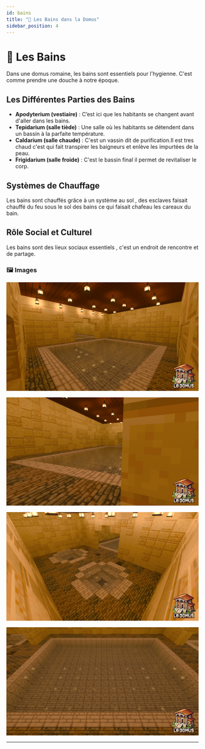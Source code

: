 ```yaml
---
id: bains
title: "🛁 Les Bains dans la Domus"
sidebar_position: 4
---
```


# 🛁 Les Bains

Dans une domus romaine, les bains sont essentiels pour l'hygienne. C'est comme prendre une douche à notre époque.


## Les Différentes Parties des Bains

- **Apodyterium (vestiaire)** : C’est ici que les habitants se changent avant d'aller dans les bains.
- **Tepidarium (salle tiède)** : Une salle où les habitants se détendent dans un bassin à la parfaite température.
- **Caldarium (salle chaude)** : C'est un vassin dit de purification.Il est tres chaud c'est qui fait transpirer les  baigneurs et enlève les impurtées de la peau.
- **Frigidarium (salle froide)** : C'est le bassin final il permet de revitaliser le corp.


## Systèmes de Chauffage

Les bains sont chauffés grâce à un système au sol , des esclaves faisait chauffé du feu sous le sol des bains  ce qui faisait chafeau les careaux du bain.

## Rôle Social et Culturel

Les bains sont des lieux sociaux essentiels , c'est un endroit de rencontre et de partage.

### 🖼️ Images
![12.png](images%2F12.png)

![23.png](images%2F23.png)

![34.png](images%2F34.png)

![45.png](images%2F45.png)


---

